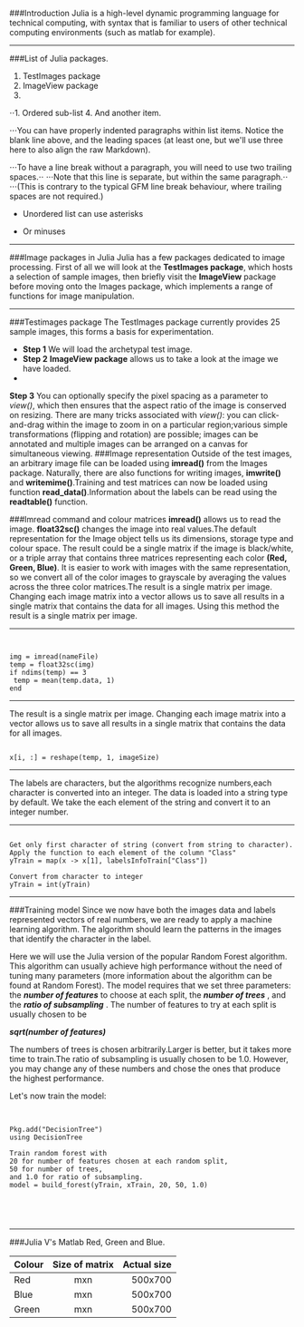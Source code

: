 

###Introduction
Julia is a high-level dynamic programming language for technical computing, with syntax that is familiar to users of other technical computing environments (such as matlab for example).
***
###List of Julia packages.
1. TestImages package
2. ImageView package
1. 
⋅⋅1. Ordered sub-list
4. And another item.

⋅⋅⋅You can have properly indented paragraphs within list items. Notice the blank line above, and the leading spaces (at least one, but we'll use three here to also align the raw Markdown).

⋅⋅⋅To have a line break without a paragraph, you will need to use two trailing spaces.⋅⋅
⋅⋅⋅Note that this line is separate, but within the same paragraph.⋅⋅
⋅⋅⋅(This is contrary to the typical GFM line break behaviour, where trailing spaces are not required.)

* Unordered list can use asterisks
- Or minuses 



***
###Image packages in Julia 
Julia has a few packages dedicated to image processing. First of all we will look at the **TestImages package**, which hosts a selection of sample images, then briefly visit the **ImageView** package before moving onto the Images package, which implements a range of functions for image manipulation.
***
###Testimages package
The TestImages package currently provides 25 sample images, this forms a basis for experimentation.
* **Step 1** We will load the archetypal test image.
* **Step 2** **ImageView package** allows us to take a look at the image we have loaded.
*


**Step 3** You can optionally specify the pixel spacing as a parameter to *view()*, which then ensures that the aspect ratio of the image is conserved on resizing. There are many tricks associated with *view()*: you can click-and-drag within the image to zoom in on a particular region;various simple transformations (flipping and rotation) are possible; images can be annotated and multiple images can be arranged on a canvas for simultaneous viewing.
###Image representation
Outside of the test images, an arbitrary image file can be loaded using **imread()** from the Images package. Naturally, there are also functions for writing images, **imwrite()** and **writemime()**.Training and test matrices can now be loaded using function **read_data()**.Information about the labels can be read using the **readtable()** function.

###Imread command and colour matrices
**imread()** allows us to read the image. **float32sc()** changes the image into real values.The default representation for the Image object tells us its dimensions, storage type and colour space. The result could be a single matrix if the image is black/white, or a triple array that contains three matrices representing each color **(Red, Green, Blue)**. 
It is easier to work with images with the same representation, so we convert all of the color images to grayscale by averaging the values across the three color matrices.The result is a single matrix per image. Changing each image matrix into a vector allows us to save all results in a single matrix that contains the data for all images. Using this method the result is a single matrix per image. 


***

<pre><code>

img = imread(nameFile)
temp = float32sc(img)
if ndims(temp) == 3
 temp = mean(temp.data, 1)
end
</code></pre>
 ***
The result is a single matrix per image. Changing each image matrix into a vector allows us to save all results in a single matrix that contains the data for all images.
<pre><code>
x[i, :] = reshape(temp, 1, imageSize)
</code></pre>

***
The labels are characters, but the algorithms recognize numbers,each character is converted into an integer. The data is loaded into a string type by default. We take the each element of the string and convert it to an integer number.
***

<pre><code>
Get only first character of string (convert from string to character).
Apply the function to each element of the column "Class"
yTrain = map(x -> x[1], labelsInfoTrain["Class"])

Convert from character to integer
yTrain = int(yTrain)
</pre></code>
***

###Training model
Since we now have both the images data and labels represented vectors of real numbers, we are ready to apply a machine learning algorithm. The algorithm should learn the patterns in the images that identify the character in the label.


Here we will use the Julia version of the popular Random Forest algorithm. This algorithm can usually achieve high performance without the need of tuning many parameters (more information about the algorithm can be found at Random Forest). The model requires that we set three parameters: the ***number of features*** to choose at each split, the ***number of trees*** , and the  ***ratio of subsampling*** . The number of features to try at each split is usually chosen to be 

***sqrt(number of features)***

The numbers of trees is chosen arbitrarily.Larger is better, but it takes more time to train.The ratio of subsampling is usually chosen to be 1.0. However, you may change any of these numbers and chose the ones that produce the highest performance.

Let's now train the model:
<pre> <code>

Pkg.add("DecisionTree")
using DecisionTree

Train random forest with
20 for number of features chosen at each random split,
50 for number of trees,
and 1.0 for ratio of subsampling.
model = build_forest(yTrain, xTrain, 20, 50, 1.0)




</pre></code>
***
###Julia V's Matlab
Red, Green and Blue.

| Colour        | Size of matrix| Actual size   |
| ------------- |:-------------:| -------------:|
| Red           | mxn           | 500x700       |
| Blue          | mxn           | 500x700       |
| Green         | mxn           | 500x700       |
